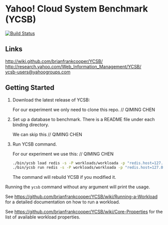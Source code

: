 <!--
Copyright (c) 2010 Yahoo! Inc., 2012 - 2015 YCSB contributors. 
All rights reserved.

Licensed under the Apache License, Version 2.0 (the "License"); you
may not use this file except in compliance with the License. You
may obtain a copy of the License at

http://www.apache.org/licenses/LICENSE-2.0

Unless required by applicable law or agreed to in writing, software
distributed under the License is distributed on an "AS IS" BASIS,
WITHOUT WARRANTIES OR CONDITIONS OF ANY KIND, either express or
implied. See the License for the specific language governing
permissions and limitations under the License. See accompanying
LICENSE file.
-->

Yahoo! Cloud System Benchmark (YCSB)
====================================
[![Build Status](https://travis-ci.org/brianfrankcooper/YCSB.png?branch=master)](https://travis-ci.org/brianfrankcooper/YCSB)

Links
-----
http://wiki.github.com/brianfrankcooper/YCSB/  
http://research.yahoo.com/Web_Information_Management/YCSB/  
ycsb-users@yahoogroups.com  

Getting Started
---------------

1. Download the latest release of YCSB:

    For our experiment we only need to clone this repo. // QIMING CHEN
    
2. Set up a database to benchmark. There is a README file under each binding 
   directory.
    
    We can skip this // QIMING CHEN

3. Run YCSB command. 
    
    For our experiment we use this: // QIMING CHEN
    ```sh
    ./bin/ycsb load redis -s -P workloads/workloada -p "redis.host=127.0.0.1;127.0.0.1;127.0.0.1;127.0.0.1;127.0.0.1;127.0.0.1" -p "redis.port=6379;6380;6381;6382;6383;6384" -p "redis.cluster=y" -p "redis.compress=y" -p "redis.compress-algo=snappy" -p "redis.slave-count=1" -p "redis.sync=n"
    ./bin/ycsb run redis -s -P workloads/workloada -p "redis.host=127.0.0.1;127.0.0.1;127.0.0.1;127.0.0.1;127.0.0.1;127.0.0.1" -p "redis.port=6379;6380;6381;6382;6383;6384" -p "redis.cluster=y" -p "redis.compress=y" -p "redis.compress-algo=snappy" -p "redis.slave-count=1" -p "redis.sync=n"
    ```
    
    The command will rebuild YCSB if you modified it.
    
  Running the `ycsb` command without any argument will print the usage. 
   
  See https://github.com/brianfrankcooper/YCSB/wiki/Running-a-Workload
  for a detailed documentation on how to run a workload.

  See https://github.com/brianfrankcooper/YCSB/wiki/Core-Properties for 
  the list of available workload properties.
